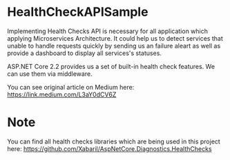 # HealthCheckAPISample
Implementing Health Checks API is necessary for all application which applying Microservices Architecture. It could help us to detect services that unable to handle requests quickly by sending us an failure aleart as well as provide a dashboard to display all services's statuses.

ASP.NET Core 2.2 provides us a set of built-in health check features. We can use them via middleware. 

You can see original article on Medium here: https://link.medium.com/L3aY0dCV6Z

# Note 
You can find all health checks libraries which are being used in this project here: https://github.com/Xabaril/AspNetCore.Diagnostics.HealthChecks

